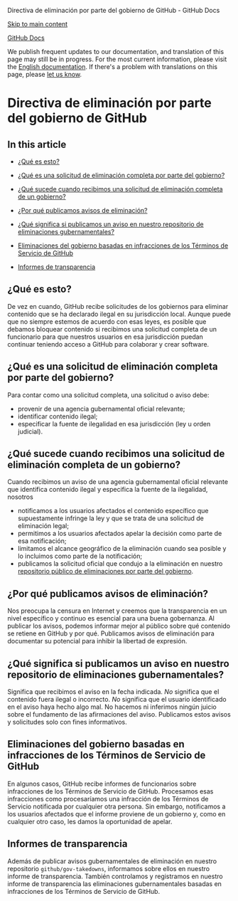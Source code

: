 Directiva de eliminación por parte del gobierno de GitHub - GitHub Docs

[Skip to main content](#main-content)

[](/es)[GitHub Docs](/es)

We publish frequent updates to our documentation, and translation of this page may still be in progress. For the most current information, please visit the [English documentation](/en). If there's a problem with translations on this page, please [let us know](https://github.com/contact?form[subject]=translation%20issue%20on%20docs.github.com&form[comments]=).

Directiva de eliminación por parte del gobierno de GitHub
==========

In this article
----------

* [¿Qué es esto?](#qué-es-esto)

* [¿Qué es una solicitud de eliminación completa por parte del gobierno?](#qué-es-una-solicitud-de-eliminación-completa-por-parte-del-gobierno)

* [¿Qué sucede cuando recibimos una solicitud de eliminación completa de un gobierno?](#qué-sucede-cuando-recibimos-una-solicitud-de-eliminación-completa-de-un-gobierno)

* [¿Por qué publicamos avisos de eliminación?](#por-qué-publicamos-avisos-de-eliminación)

* [¿Qué significa si publicamos un aviso en nuestro repositorio de eliminaciones gubernamentales?](#qué-significa-si-publicamos-un-aviso-en-nuestro-repositorio-de-eliminaciones-gubernamentales)

* [Eliminaciones del gobierno basadas en infracciones de los Términos de Servicio de GitHub](#eliminaciones-del-gobierno-basadas-en-infracciones-de-los-términos-de-servicio-de-github)

* [Informes de transparencia](#informes-de-transparencia)

[](#qué-es-esto)[]()¿Qué es esto?
----------

De vez en cuando, GitHub recibe solicitudes de los gobiernos para eliminar contenido que se ha declarado ilegal en su jurisdicción local. Aunque puede que no siempre estemos de acuerdo con esas leyes, es posible que debamos bloquear contenido si recibimos una solicitud completa de un funcionario para que nuestros usuarios en esa jurisdicción puedan continuar teniendo acceso a GitHub para colaborar y crear software.

[](#qué-es-una-solicitud-de-eliminación-completa-por-parte-del-gobierno)[]()¿Qué es una solicitud de eliminación completa por parte del gobierno?
----------

Para contar como una solicitud completa, una solicitud o aviso debe:

* provenir de una agencia gubernamental oficial relevante;
* identificar contenido ilegal;
* especificar la fuente de ilegalidad en esa jurisdicción (ley u orden judicial).

[](#qué-sucede-cuando-recibimos-una-solicitud-de-eliminación-completa-de-un-gobierno)[]()¿Qué sucede cuando recibimos una solicitud de eliminación completa de un gobierno?
----------

Cuando recibimos un aviso de una agencia gubernamental oficial relevante que identifica contenido ilegal y especifica la fuente de la ilegalidad, nosotros

* notificamos a los usuarios afectados el contenido específico que supuestamente infringe la ley y que se trata de una solicitud de eliminación legal;
* permitimos a los usuarios afectados apelar la decisión como parte de esa notificación;
* limitamos el alcance geográfico de la eliminación cuando sea posible y lo incluimos como parte de la notificación;
* publicamos la solicitud oficial que condujo a la eliminación en nuestro [repositorio público de eliminaciones por parte del gobierno](https://github.com/github/gov-takedowns).

[](#por-qué-publicamos-avisos-de-eliminación)[]()¿Por qué publicamos avisos de eliminación?
----------

Nos preocupa la censura en Internet y creemos que la transparencia en un nivel específico y continuo es esencial para una buena gobernanza. Al publicar los avisos, podemos informar mejor al público sobre qué contenido se retiene en GitHub y por qué. Publicamos avisos de eliminación para documentar su potencial para inhibir la libertad de expresión.

[](#qué-significa-si-publicamos-un-aviso-en-nuestro-repositorio-de-eliminaciones-gubernamentales)[]()¿Qué significa si publicamos un aviso en nuestro repositorio de eliminaciones gubernamentales?
----------

Significa que recibimos el aviso en la fecha indicada. *No* significa que el contenido fuera ilegal o incorrecto. *No* significa que el usuario identificado en el aviso haya hecho algo mal. No hacemos ni inferimos ningún juicio sobre el fundamento de las afirmaciones del aviso. Publicamos estos avisos y solicitudes solo con fines informativos.

[](#eliminaciones-del-gobierno-basadas-en-infracciones-de-los-términos-de-servicio-de-github)[]()Eliminaciones del gobierno basadas en infracciones de los Términos de Servicio de GitHub
----------

En algunos casos, GitHub recibe informes de funcionarios sobre infracciones de los Términos de Servicio de GitHub. Procesamos esas infracciones como procesaríamos una infracción de los Términos de Servicio notificada por cualquier otra persona. Sin embargo, notificamos a los usuarios afectados que el informe proviene de un gobierno y, como en cualquier otro caso, les damos la oportunidad de apelar.

[](#informes-de-transparencia)[]()Informes de transparencia
----------

Además de publicar avisos gubernamentales de eliminación en nuestro repositorio `github/gov-takedowns`, informamos sobre ellos en nuestro informe de transparencia. También controlamos y registramos en nuestro informe de transparencia las eliminaciones gubernamentales basadas en infracciones de los Términos de Servicio de GitHub.
